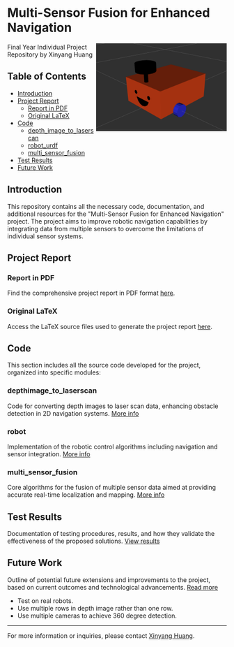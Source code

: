 # Multi-Sensor Fusion for Enhanced Navigation
<img src="latex/figs/readme_pics/cover_page.png" align="right" width="300" alt="header pic"/>
Final Year Individual Project Repository by Xinyang Huang

## Table of Contents
- [Introduction](#introduction)
- [Project Report](#project-report)
  - [Report in PDF](#report-in-pdf)
  - [Original LaTeX](#original-latex)
- [Code](#code)
  - [depth_image_to_laserscan](#depth_image_to_laserscan)
  - [robot_urdf](#robot)
  - [multi_sensor_fusion](#multi_sensor_fusion)
- [Test Results](#test-results)
- [Future Work](#future-work)

## Introduction
This repository contains all the necessary code, documentation, and additional resources for the "Multi-Sensor Fusion for Enhanced Navigation" project. The project aims to improve robotic navigation capabilities by integrating data from multiple sensors to overcome the limitations of individual sensor systems.

## Project Report
### Report in PDF
Find the comprehensive project report in PDF format [here](link-to-pdf).

### Original LaTeX
Access the LaTeX source files used to generate the project report [here](link-to-latex).

## Code
This section includes all the source code developed for the project, organized into specific modules:
### depthimage_to_laserscan
Code for converting depth images to laser scan data, enhancing obstacle detection in 2D navigation systems. [More info](link-to-code)

### robot
Implementation of the robotic control algorithms including navigation and sensor integration. [More info](link-to-code)

### multi_sensor_fusion
Core algorithms for the fusion of multiple sensor data aimed at providing accurate real-time localization and mapping. [More info](link-to-code)

## Test Results
Documentation of testing procedures, results, and how they validate the effectiveness of the proposed solutions. [View results](link-to-results)

## Future Work
Outline of potential future extensions and improvements to the project, based on current outcomes and technological advancements. [Read more](link-to-future-work)

- Test on real robots.
- Use multiple rows in depth image rather than one row.
- Use multiple cameras to achieve 360 degree detection.

---
For more information or inquiries, please contact [Xinyang Huang](xinyang.huang.21@ucl.ac.uk).
